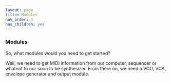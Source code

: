```yaml
---
layout: page
title: Modules
nav_order: 4
has_children: yes
---
```

### Modules

So, what modules would you need to get started?

Well, we need to get MIDI information from our computer, sequencer or whatnot to our
soon to be synthesizer. From there on, we need a VCO, VCA, envelope generator and output
module. 
